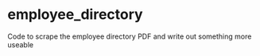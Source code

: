 # employee_directory
Code to scrape the employee directory PDF and write out something more useable
